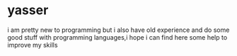 # yasser 
i am pretty new to programming but i also have old experience and do some good stuff with 
programming languages,i hope i can find here some help to improve my skills



